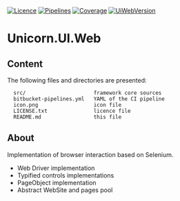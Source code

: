 [![Licence](https://img.shields.io/static/v1?label=license&message=Apache-2.0&color=white&style=plastic)](https://www.apache.org/licenses/LICENSE-2.0)
[![Pipelines](https://img.shields.io/bitbucket/pipelines/dobriyanchik/unicorntaf/master?style=plastic)](https://bitbucket.org/dobriyanchik/unicorntaf/pipelines)
[![Coverage](https://img.shields.io/static/v1?label=coverage&message=73%&color=green&style=plastic)](https://bitbucket.org/dobriyanchik/unicorntaf/src/master/)
[![UiWebVersion](https://img.shields.io/static/v1?label=Nuget&message=3.1.0&color=blue&style=plastic)](https://www.nuget.org/packages/Unicorn.UI.Web/)

Unicorn.UI.Web
=================================

Content
-------

The following files and directories are presented:

	  src/             			framework core sources
	  bitbucket-pipelines.yml	YAML of the CI pipeline
	  icon.png					icon file
	  LICENSE.txt	   			licence file
	  README.md        			this file


About
--------------
Implementation of browser interaction based on Selenium.

* Web Driver implementation
* Typified controls implementations
* PageObject implementation
* Abstract WebSite and pages pool